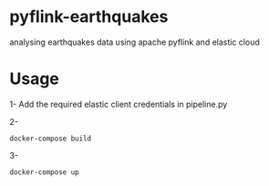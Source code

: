 # pyflink-earthquakes
analysing earthquakes data using apache pyflink and elastic cloud

# Usage
1-  Add the required elastic client credentials in pipeline.py

2- 
```
docker-compose build
```

3-
```
docker-compose up
```



